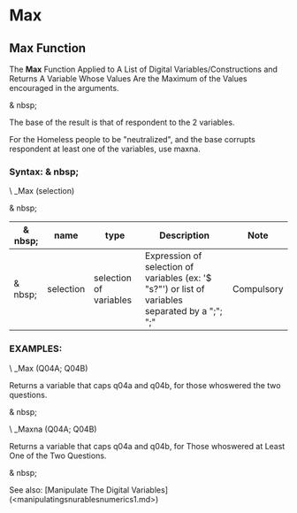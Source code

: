 # Max

## Max Function

The **Max** Function Applied to A List of Digital Variables/Constructions and Returns A Variable Whose Values ​​Are the Maximum of the Values ​​encouraged in the arguments.

& nbsp;

The base of the result is that of respondent to the 2 variables.

For the Homeless people to be "neutralized", and the base corrupts respondent at least one of the variables, use maxna.

### Syntax: & nbsp;

\ _Max (selection)

& nbsp;

| & nbsp; | **name** | **type** | **Description** | **Note** |
| --- | --- | --- | --- | --- |
| & nbsp; | selection | selection of variables | Expression of selection of variables (ex: '$ "s?"') or list of variables separated by a ";"; ";"| Compulsory |

### EXAMPLES:

\ _Max (Q04A; Q04B)

Returns a variable that caps q04a and q04b, for those whoswered the two questions.

& nbsp;

\ _Maxna (Q04A; Q04B)

Returns a variable that caps q04a and q04b, for Those whoswered at Least One of the Two Questions.

& nbsp;

See also: [Manipulate The Digital Variables] (<manipulatingsnurablesnumerics1.md>)